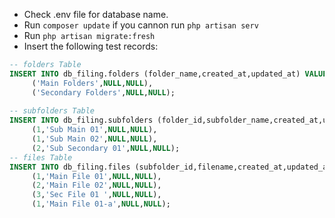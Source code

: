 - Check .env file for database name.  
- Run `composer update` if you cannon run `php artisan serv`  
- Run `php artisan migrate:fresh`  
- Insert the following test records:  
```SQL
-- folders Table
INSERT INTO db_filing.folders (folder_name,created_at,updated_at) VALUES
	 ('Main Folders',NULL,NULL),
	 ('Secondary Folders',NULL,NULL);
     
-- subfolders Table
INSERT INTO db_filing.subfolders (folder_id,subfolder_name,created_at,updated_at) VALUES
	 (1,'Sub Main 01',NULL,NULL),
	 (1,'Sub Main 02',NULL,NULL),
	 (2,'Sub Secondary 01',NULL,NULL);
-- files Table
INSERT INTO db_filing.files (subfolder_id,filename,created_at,updated_at) VALUES
	 (1,'Main File 01',NULL,NULL),
	 (2,'Main File 02',NULL,NULL),
	 (3,'Sec File 01 ',NULL,NULL),
	 (1,'Main File 01-a',NULL,NULL);
```
